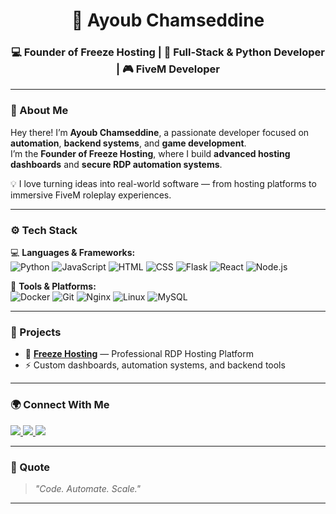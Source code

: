 <h1 align="center">🧊 Ayoub Chamseddine</h1>
<h3 align="center">💻 Founder of Freeze Hosting | 🐍 Full-Stack & Python Developer | 🎮 FiveM Developer</h3>

---

### 👋 About Me
Hey there! I’m **Ayoub Chamseddine**, a passionate developer focused on **automation**, **backend systems**, and **game development**.  
I’m the **Founder of Freeze Hosting**, where I build **advanced hosting dashboards** and **secure RDP automation systems**.  

💡 I love turning ideas into real-world software — from hosting platforms to immersive FiveM roleplay experiences.  

---

### ⚙️ Tech Stack
💻 **Languages & Frameworks:**  
![Python](https://img.shields.io/badge/Python-3776AB?style=for-the-badge&logo=python&logoColor=white)
![JavaScript](https://img.shields.io/badge/JavaScript-F7DF1E?style=for-the-badge&logo=javascript&logoColor=black)
![HTML](https://img.shields.io/badge/HTML5-E34F26?style=for-the-badge&logo=html5&logoColor=white)
![CSS](https://img.shields.io/badge/CSS3-1572B6?style=for-the-badge&logo=css3&logoColor=white)
![Flask](https://img.shields.io/badge/Flask-000000?style=for-the-badge&logo=flask&logoColor=white)
![React](https://img.shields.io/badge/React-20232A?style=for-the-badge&logo=react&logoColor=61DAFB)
![Node.js](https://img.shields.io/badge/Node.js-43853D?style=for-the-badge&logo=node.js&logoColor=white)

🧰 **Tools & Platforms:**  
![Docker](https://img.shields.io/badge/Docker-2496ED?style=for-the-badge&logo=docker&logoColor=white)
![Git](https://img.shields.io/badge/Git-F05032?style=for-the-badge&logo=git&logoColor=white)
![Nginx](https://img.shields.io/badge/Nginx-009639?style=for-the-badge&logo=nginx&logoColor=white)
![Linux](https://img.shields.io/badge/Linux-FCC624?style=for-the-badge&logo=linux&logoColor=black)
![MySQL](https://img.shields.io/badge/MySQL-005C84?style=for-the-badge&logo=mysql&logoColor=white)

---

### 🧩 Projects
- 🧊 **[Freeze Hosting](https://github.com/FreezeHosting)** — Professional RDP Hosting Platform  
- ⚡ Custom dashboards, automation systems, and backend tools  

---

### 🌍 Connect With Me
<p align="left">
  <a href="https://freezehosting.com" target="_blank">
    <img src="https://img.shields.io/badge/Website-FF7139?style=for-the-badge&logo=firefox&logoColor=white" />
  </a>
  <a href="https://github.com/itsnotyouvi" target="_blank">
    <img src="https://img.shields.io/badge/GitHub-100000?style=for-the-badge&logo=github&logoColor=white" />
  </a>
  <a href="https://discord.com/users/yourid" target="_blank">
    <img src="https://img.shields.io/badge/Discord-5865F2?style=for-the-badge&logo=discord&logoColor=white" />
  </a>
</p>

---

### 💬 Quote
> *"Code. Automate. Scale."*  

---

